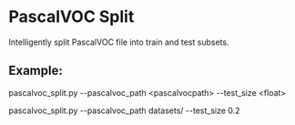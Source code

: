# PascalVOC Split
Intelligently split PascalVOC file into train and test subsets.

## Example:
pascalvoc_split.py --pascalvoc_path &lt;pascalvocpath&gt; --test_size &lt;float&gt;

pascalvoc_split.py --pascalvoc_path datasets/ --test_size 0.2
